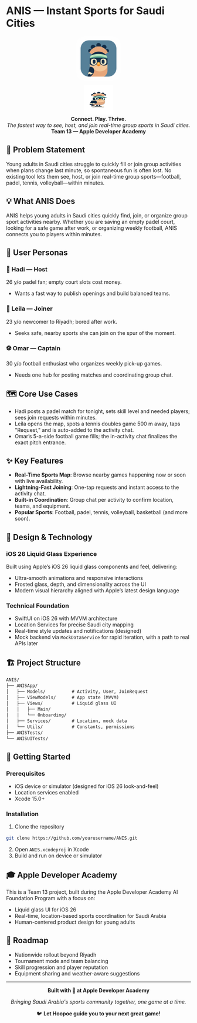# ANIS — Instant Sports for Saudi Cities

<div align="center">
  <img src="app-icon.png" alt="ANIS App Icon" width="120" height="120" style="border-radius: 20px;">
  <br/>
  <img src="hoopoe-mascot.png" alt="Hoopoe Mascot" width="80" height="80" style="margin-top: 10px;">
  <br/>
  <strong>Connect. Play. Thrive.</strong>
  <br/>
  <em>The fastest way to see, host, and join real-time group sports in Saudi cities.</em>
  <br/>
  <strong>Team 13 — Apple Developer Academy</strong>
</div>

## 🎯 Problem Statement

Young adults in Saudi cities struggle to quickly fill or join group activities when plans change last minute, so spontaneous fun is often lost. No existing tool lets them see, host, or join real-time group sports—football, padel, tennis, volleyball—within minutes.

## 💡 What ANIS Does

ANIS helps young adults in Saudi cities quickly find, join, or organize group sport activities nearby. Whether you are saving an empty padel court, looking for a safe game after work, or organizing weekly football, ANIS connects you to players within minutes.

## 👥 User Personas

### 🏓 Hadi — Host
26 y/o padel fan; empty court slots cost money.
- Wants a fast way to publish openings and build balanced teams.

### 🎾 Leila — Joiner
23 y/o newcomer to Riyadh; bored after work.
- Seeks safe, nearby sports she can join on the spur of the moment.

### ⚽ Omar — Captain
30 y/o football enthusiast who organizes weekly pick-up games.
- Needs one hub for posting matches and coordinating group chat.

## 🗺️ Core Use Cases

- Hadi posts a padel match for tonight, sets skill level and needed players; sees join requests within minutes.
- Leila opens the map, spots a tennis doubles game 500 m away, taps "Request," and is auto-added to the activity chat.
- Omar’s 5-a-side football game fills; the in-activity chat finalizes the exact pitch entrance.

## ✨ Key Features

- **Real-Time Sports Map**: Browse nearby games happening now or soon with live availability.
- **Lightning-Fast Joining**: One-tap requests and instant access to the activity chat.
- **Built-in Coordination**: Group chat per activity to confirm location, teams, and equipment.
- **Popular Sports**: Football, padel, tennis, volleyball, basketball (and more soon).

## 📱 Design & Technology

### iOS 26 Liquid Glass Experience
Built using Apple’s iOS 26 liquid glass components and feel, delivering:
- Ultra-smooth animations and responsive interactions
- Frosted glass, depth, and dimensionality across the UI
- Modern visual hierarchy aligned with Apple’s latest design language

### Technical Foundation
- SwiftUI on iOS 26 with MVVM architecture
- Location Services for precise Saudi city mapping
- Real-time style updates and notifications (designed)
- Mock backend via `MockDataService` for rapid iteration, with a path to real APIs later

## 🏗️ Project Structure

```
ANIS/
├── ANISApp/
│   ├── Models/          # Activity, User, JoinRequest
│   ├── ViewModels/      # App state (MVVM)
│   ├── Views/           # Liquid glass UI
│   │   ├── Main/
│   │   └── Onboarding/
│   ├── Services/        # Location, mock data
│   └── Utils/           # Constants, permissions
├── ANISTests/
└── ANISUITests/
```

## 🚀 Getting Started

### Prerequisites
- iOS device or simulator (designed for iOS 26 look-and-feel)
- Location services enabled
- Xcode 15.0+

### Installation
1) Clone the repository
```bash
git clone https://github.com/yourusername/ANIS.git
```
2) Open `ANIS.xcodeproj` in Xcode
3) Build and run on device or simulator

## 🎓 Apple Developer Academy

This is a Team 13 project, built during the Apple Developer Academy AI Foundation Program with a focus on:
- Liquid glass UI for iOS 26
- Real-time, location-based sports coordination for Saudi Arabia
- Human-centered product design for young adults

## 🌟 Roadmap

- Nationwide rollout beyond Riyadh
- Tournament mode and team balancing
- Skill progression and player reputation
- Equipment sharing and weather-aware suggestions

---

<div align="center">
  <p><strong>Built with 💚 at Apple Developer Academy</strong></p>
  <p><em>Bringing Saudi Arabia's sports community together, one game at a time.</em></p>
  <p>🐦 <strong>Let Hoopoe guide you to your next great game!</strong></p>
</div>
